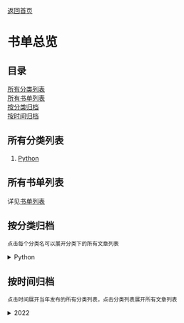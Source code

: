 [返回首页](../README.md)  

# 书单总览

## 目录

[所有分类列表](#所有分类列表)  
[所有书单列表](#所有书单列表)  
[按分类归档](#按分类归档)  
[按时间归档](#按时间归档)  

## 所有分类列表

1. [Python](python/ch0.md)

## 所有书单列表

详见[书单列表](articlelist.md)

## 按分类归档

    点击每个分类名可以展开分类下的所有文章列表
 
<details>
<p><summary style="user-select: none">Python</summary></p>
<p style="user-select: none"><a href="python/ch1.html">《看漫画学Python：有趣、有料、好玩、好用（全彩版）》</a></p>
</details>

## 按时间归档

    点击时间展开当年发布的所有分类列表，点击分类列表展开所有文章列表

<details>
<p><summary style="user-select: none">2022</summary></p>
<details style="margin-left: 5%">
<p><summary style="user-select: none">Python</summary></p>
<p style="user-select: none"><a href="python/ch1.html">《看漫画学Python：有趣、有料、好玩、好用（全彩版）》</a></p>
</details>
</details>
